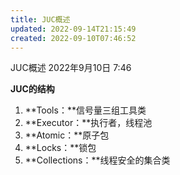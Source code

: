 ```yaml
---
title: JUC概述
updated: 2022-09-14T21:15:49
created: 2022-09-10T07:46:52
---
```


JUC概述
2022年9月10日
7:46

**JUC的结构**
1.  **Tools：**信号量三组工具类
2.  **Executor：**执行者，线程池
3.  **Atomic：**原子包
4.  **Locks：**锁包
5.  **Collections：**线程安全的集合类
